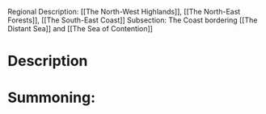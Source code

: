 Regional Description: [[The North-West Highlands]], [[The North-East Forests]], [[The South-East Coast]]
Subsection: The Coast bordering [[The Distant Sea]] and [[The Sea of Contention]]

# Description

# Summoning:


